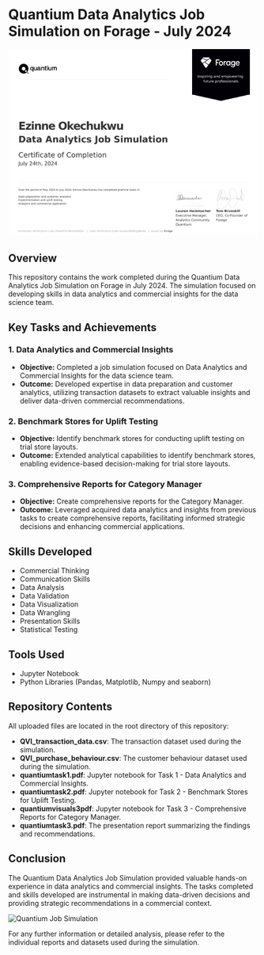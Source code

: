 # Quantium Data Analytics Job Simulation on Forage - July 2024
![certificate of completion](https://github.com/zinnydigits/quantium-virtual-internship/blob/main/quantium.png)
## Overview
This repository contains the work completed during the Quantium Data Analytics Job Simulation on Forage in July 2024. The simulation focused on developing skills in data analytics and commercial insights for the data science team.

## Key Tasks and Achievements

### 1. Data Analytics and Commercial Insights
- **Objective:** Completed a job simulation focused on Data Analytics and Commercial Insights for the data science team.
- **Outcome:** Developed expertise in data preparation and customer analytics, utilizing transaction datasets to extract valuable insights and deliver data-driven commercial recommendations.

### 2. Benchmark Stores for Uplift Testing
- **Objective:** Identify benchmark stores for conducting uplift testing on trial store layouts.
- **Outcome:** Extended analytical capabilities to identify benchmark stores, enabling evidence-based decision-making for trial store layouts.

### 3. Comprehensive Reports for Category Manager
- **Objective:** Create comprehensive reports for the Category Manager.
- **Outcome:** Leveraged acquired data analytics and insights from previous tasks to create comprehensive reports, facilitating informed strategic decisions and enhancing commercial applications.

## Skills Developed
- Commercial Thinking
- Communication Skills
- Data Analysis
- Data Validation
- Data Visualization
- Data Wrangling
- Presentation Skills
- Statistical Testing

## Tools Used
- Jupyter Notebook
- Python Libraries (Pandas, Matplotlib, Numpy and seaborn)

## Repository Contents
All uploaded files are located in the root directory of this repository:
- **QVI_transaction_data.csv**: The transaction dataset used during the simulation.
- **QVI_purchase_behaviour.csv**: The customer behaviour dataset used during the simulation.
- **quantiumtask1.pdf**: Jupyter notebook for Task 1 - Data Analytics and Commercial Insights.
- **quantiumtask2.pdf**: Jupyter notebook for Task 2 - Benchmark Stores for Uplift Testing.
- **quantiumvisuals3pdf**: Jupyter notebook for Task 3 - Comprehensive Reports for Category Manager.
- **quantiumtask3.pdf**: The presentation report summarizing the findings and recommendations.

## Conclusion
The Quantium Data Analytics Job Simulation provided valuable hands-on experience in data analytics and commercial insights. The tasks completed and skills developed are instrumental in making data-driven decisions and providing strategic recommendations in a commercial context.

![Quantium Job Simulation](https://github.com/zinnydigits/quantiumforage/blob/main/totalsalesacrossstorestypes.png)

For any further information or detailed analysis, please refer to the individual reports and datasets used during the simulation.
